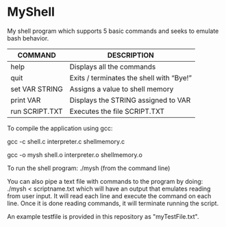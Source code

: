 # MyShell

My shell program which supports 5 basic commands and seeks to emulate bash behavior. 

| COMMAND | DESCRIPTION|
| ------------- | ------------- |
| help  |  Displays all the commands  |
| quit  | Exits / terminates the shell with “Bye!”  |
| set VAR STRING | Assigns a value to shell memory |
| print VAR |		Displays the STRING assigned to VAR |
| run SCRIPT.TXT 	|	Executes the file SCRIPT.TXT |

To compile the application using gcc:

gcc -c shell.c interpreter.c shellmemory.c

gcc -o mysh shell.o interpreter.o shellmemory.o 

To run the shell program: ./mysh (from the command line) 

You can also pipe a text file with commands to the program by doing: ./mysh < scriptname.txt which will have an output that emulates reading from user input. It will read each line and execute the command on each line. Once it is done reading commands, it will terminate running the script. 

An example testfile is provided in this repository as "myTestFile.txt". 
